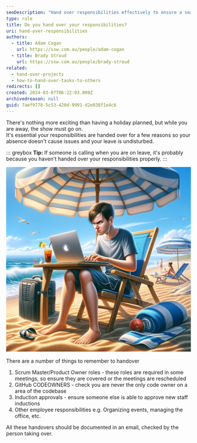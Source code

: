 ```yaml
---
seoDescription: "Hand over responsibilities effectively to ensure a seamless transition and minimize disruptions during your absence."
type: rule
title: Do you hand over your responsibilities?
uri: hand-over-responsibilities
authors:
  - title: Adam Cogan
    url: https://ssw.com.au/people/adam-cogan
  - title: Brady Stroud
    url: https://ssw.com.au/people/brady-stroud
related:
  - hand-over-projects
  - how-to-hand-over-tasks-to-others
redirects: []
created: 2024-03-07T06:22:03.000Z
archivedreason: null
guid: 7aef9778-5c53-420d-9991-d2e038f1e4c6
---
```


There's nothing more exciting than having a holiday planned, but while you are away, the show must go on.  
It's essential your responsibilities are handed over for a few reasons so your absence doesn't cause issues and your leave is undisturbed.

::: greybox
**Tip:** If someone is calling when you are on leave, it's probably because you haven't handed over your responsibilities properly.
:::

<!--endintro-->
![Figure: This is what happens if you don't hand over correctly](angry-dev-beach.png)

There are a number of things to remember to handover

1. Scrum Master/Product Owner roles - these roles are required in some meetings, so ensure they are covered or the meetings are rescheduled
2. GitHub CODEOWNERS - check you are never the only code owner on a area of the codebase
3. Induction approvals - ensure someone else is able to approve new staff inductions
4. Other employee responsibilities e.g. Organizing events, managing the office, etc.

All these handovers should be documented in an email, checked by the person taking over.
